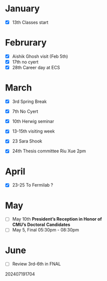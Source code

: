 
# January 
- [x] 13th Classes start 

# Februrary
- [x] Aishik Ghosh visit (Feb 5th)
- [x] 17th no cyert
- [x] 28th Career day at ECS

# March 
- [x] 3rd Spring Break 
- [x] 7th No Cyert
- [x] 10th Herwig seminar
- [x] 13-15th visiting week
- [x] 23 Sara Shook
- [x] 24th Thesis committee Riu Xue 2pm


# April 
- [x] 23-25 To Fermilab ?

# May 
- [ ] May 10th **President’s Reception in Honor of CMU’s Doctoral** **Candidates**
- [ ]  May 5, Final 05:30pm - 08:30pm

# June
- [ ] Review 3rd-6th in FNAL






202407191704
